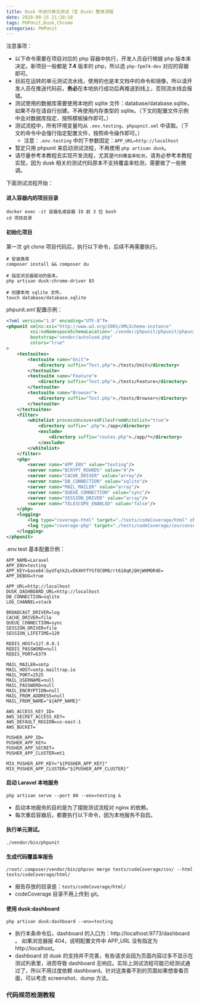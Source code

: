 ```yaml
---
title: Dusk 中进行单元测试（含 Dusk）整体流程
date: 2020-09-15 21:28:18
tags: PHPUnit,Dusk,Chrome
categories: PHPUnit
---
```


注意事项：
- 以下命令需要在项目对应的 php 容器中执行，开发人员自行根据 php 版本来决定。新项目一般都是 **7.4** 版本的 php，所以选 `php-fpm74-dev` 对应的容器即可。
- 目前在运转的单元测试流水线，使用的也是本文档中的命令和镜像，所以请开发人员在推送代码前，**务必**在本地执行成功后再推送到线上，否则流水线会报错。
- 测试使用的数据库需要使用本地的 sqlite 文件：database/database.sqlite，如果不存在请自行创建。不再使用内存类型的 sqlite。（下文的配置文件示例中会对数据库指定，按照模板操作即可。）
- 测试流程中，所有环境变量均从 `.env.testing`、`phpupnit.xml` 中读取。（下文的命令中会强行指定配置文件，按照命令操作即可。）
    - 注意：`.env.testing` 中的下参数固定：`APP_URL=http://localhost`
- 暂定只用 phpunit 来启动测试流程，不再使用 `php artisan dusk`。
- 请尽量参考本教程去实现开发流程，尤其是`代码覆盖率检测`，请务必参考本教程实现，因为 dusk 相关的测试代码原本不支持覆盖率检测，需要做了一些微调。

下面测试流程开始：

#### 进入容器内的项目目录
```
docker exec -it 容器名或容器 ID 前 3 位 bash
cd 项目目录
```

#### 初始化项目
第一次 git clone 项目代码后，执行以下命令，后续不再需要执行。

```
# 安装类库
composer install && composer du

# 指定浏览器驱动的版本。
php artisan dusk:chrome-driver 83

# 创建本地 sqlite 文件。
touch database/database.sqlite
```

phpunit.xml 配置示例：
```xml
<?xml version="1.0" encoding="UTF-8"?>
<phpunit xmlns:xsi="http://www.w3.org/2001/XMLSchema-instance"
         xsi:noNamespaceSchemaLocation="./vendor/phpunit/phpunit/phpunit.xsd"
         bootstrap="vendor/autoload.php"
         colors="true"
>
    <testsuites>
        <testsuite name="Unit">
            <directory suffix="Test.php">./tests/Unit</directory>
        </testsuite>
        <testsuite name="Feature">
            <directory suffix="Test.php">./tests/Feature</directory>
        </testsuite>
        <testsuite name="Browser">
            <directory suffix="Test.php">./tests/Browser</directory>
        </testsuite>
    </testsuites>
    <filter>
        <whitelist processUncoveredFilesFromWhitelist="true">
            <directory suffix=".php">./app</directory>
            <exclude>
                <directory suffix="routes.php">./app/*</directory>
            </exclude>
        </whitelist>
    </filter>
    <php>
        <server name="APP_ENV" value="testing"/>
        <server name="BCRYPT_ROUNDS" value="4"/>
        <server name="CACHE_DRIVER" value="array"/>
        <server name="DB_CONNECTION" value="sqlite"/>
        <server name="MAIL_MAILER" value="array"/>
        <server name="QUEUE_CONNECTION" value="sync"/>
        <server name="SESSION_DRIVER" value="array"/>
        <server name="TELESCOPE_ENABLED" value="false"/>
    </php>
    <logging>
        <log type="coverage-html" target="./tests/codeCoverage/html" charset="UTF-8"/>
        <log type="coverage-php" target="./tests/codeCoverage/cov/console.cov" charset="UTF-8"/>
    </logging>
</phpunit>
```

.env.test 基本配置示例：
```
APP_NAME=Laravel
APP_ENV=testing
APP_KEY=base64:byUfqtk2LvEK4HYfYSfOC8M8/rt610qKjQHjWHMOR4E=
APP_DEBUG=true

APP_URL=http://localhost
DUSK_DASHBOARD_URL=http://localhost
DB_CONNECTION=sqlite
LOG_CHANNEL=stack

BROADCAST_DRIVER=log
CACHE_DRIVER=file
QUEUE_CONNECTION=sync
SESSION_DRIVER=file
SESSION_LIFETIME=120

REDIS_HOST=127.0.0.1
REDIS_PASSWORD=null
REDIS_PORT=6379

MAIL_MAILER=smtp
MAIL_HOST=smtp.mailtrap.io
MAIL_PORT=2525
MAIL_USERNAME=null
MAIL_PASSWORD=null
MAIL_ENCRYPTION=null
MAIL_FROM_ADDRESS=null
MAIL_FROM_NAME="${APP_NAME}"

AWS_ACCESS_KEY_ID=
AWS_SECRET_ACCESS_KEY=
AWS_DEFAULT_REGION=us-east-1
AWS_BUCKET=

PUSHER_APP_ID=
PUSHER_APP_KEY=
PUSHER_APP_SECRET=
PUSHER_APP_CLUSTER=mt1

MIX_PUSHER_APP_KEY="${PUSHER_APP_KEY}"
MIX_PUSHER_APP_CLUSTER="${PUSHER_APP_CLUSTER}"
```

#### 启动 Laravel 本地服务
```
php artisan serve --port 80 --env=testing &
```
- 启动本地服务的目的是为了摆脱测试流程对 nginx 的依赖。
- 每次重启容器后，都要执行以下命令，因为本地服务不自启。

#### 执行单元测试。

```
./vendor/bin/phpunit
```

#### 生成代码覆盖率报告
```
/root/.composer/vendor/bin/phpcov merge tests/codeCoverage/cov/ --html tests/codeCoverage/html/
```
- 报告存放的目录是：`tests/codeCoverage/html/`
- codeCoverage 目录不用上传到 git。

#### 使用 dusk:dashboard
```
php artisan dusk:dashboard --env=testing
```

- 执行本条命令后，dashboard 的入口为：http://localhost:9773/dashboard 。 如果浏览器报 404，说明配置文件中 APP_URL 没有指定为 http://localhost。
- dashboard 对 dusk 的支持并不完善，有些请求会因为页面内容过多不显示在测试列表里，进而导致 dashboard 无响应。实际上测试流程可能已经测试通过了，所以不用过度依赖 dashboard。针对这类看不到的页面如果想查看页面，可以考虑 screenshot、dump 方法。

### 代码规范检测教程